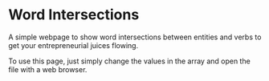 # Word Intersections

A simple webpage to show word intersections between entities and verbs to
get your entrepreneurial juices flowing.

To use this page, just simply change the values in the array and open the
file with a web browser.
